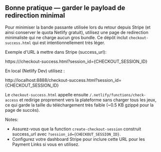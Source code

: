 Bonne pratique — garder le payload de redirection minimal
-------------------------------------------------------

Pour minimiser la bande passante utilisée lors du retour depuis Stripe (et ainsi conserver le quota Netlify gratuit), utilisez une page de redirection minimaliste qui ne charge aucun gros bundle. Ce dépôt inclut `checkout-success.html` qui est intentionnellement très léger.

Exemple d'URL à mettre dans Stripe (success_url):

  https://<votre-site>/checkout-success.html?session_id={CHECKOUT_SESSION_ID}

En local (Netlify Dev) utilisez :

  http://localhost:8888/checkout-success.html?session_id={CHECKOUT_SESSION_ID}

Le `checkout-success.html` appelle ensuite `/.netlify/functions/check-access` et redirige proprement vers la plateforme sans charger tous les jeux, ce qui garde la taille du téléchargement très faible (~0.5 KB gzippé pour la page de succès).

Notes:
- Assurez-vous que la function `create-checkout-session` construit success_url avec `?session_id={CHECKOUT_SESSION_ID}`.
- Configurez votre dashboard Stripe pour inclure cette URL pour les Payment Links si vous en utilisez.
